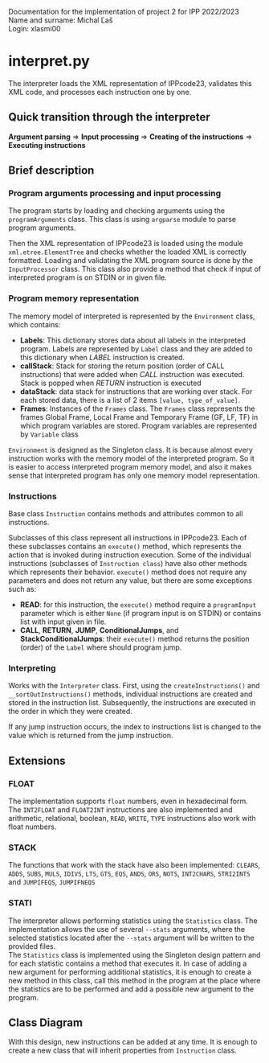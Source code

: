 Documentation for the implementation of project 2 for IPP 2022/2023  
Name and surname: Michal Ľaš  
Login: xlasmi00  


# interpret.py

The interpreter loads the XML representation of IPPcode23, validates this XML code, and processes each instruction one by one.

  

## Quick transition through the interpreter


**Argument parsing** => **Input processing** => **Creating of the instructions** => **Executing instructions**


## Brief description
  
### Program arguments processing and input processing

The program starts by loading and checking arguments using the `programArguments` class. This class is using `argparse` module to parse program arguments.
  
Then the XML representation of IPPcode23 is loaded using the module `xml.etree.ElementTree` and checks whether the loaded XML is correctly formatted. Loading and validating the XML program source is done by the `InputProcessor` class. This class also provide a method that check if input of interpreted program is on STDIN or in given file.

### Program memory representation

The memory model of interpreted is represented by the `Environment` class, which contains: 
+ **Labels**: This dictionary stores data about all labels in the interpreted program. Labels are represented by `Label` class and they are added to this dictionary when *LABEL* instruction is created. 
+ **callStack**: Stack for storing the return position (order of CALL instructions) that were added when *CALL* instruction was executed. Stack is popped when *RETURN* instruction is executed
+ **dataStack**: data stack for instructions that are working over stack. For each stored data, there is a list of 2 items `[value, type_of_value]`. 
+ **Frames**: Instances of the `Frames` class. The `Frames` class represents the frames Global Frame, Local Frame and Temporary Frame (GF, LF, TF) in which program variables are stored. Program variables are represented by `Variable` class
  
`Environment` is designed as the Singleton class. It is because almost every instruction works with the memory model of the interpreted program. So it is easier to access interpreted program memory model, and also it makes sense that interpreted program has only one memory model representation.

### Instructions

Base class `Instruction` contains methods and attributes common to all instructions.

Subclasses of this class represent all instructions in IPPcode23. Each of these subclasses contains an `execute()` method, which represents the action that is invoked during instruction execution. Some of the individual instructions (subclasses of `Instruction class`) have also other methods which represents their behavior. 
`execute()` method does not require any parameters and does not return any value, but there are some exceptions such as:

+ **READ**: for this instruction, the `execute()` method require a `programInput` parameter which is either `None` (if program input is on STDIN) or contains list with input given in file.
+ **CALL**, **RETURN**, **JUMP**, **ConditionalJumps**, and **StackConditionalJumps**: their `execute()` method returns the position (order) of the `Label` where should program jump.

### Interpreting

Works with the `Interpreter` class. First, using the `createInstructions()` and `__sortOutInstructions()` methods, individual instructions are created and stored in the instruction list.
Subsequently, the instructions are executed in the order in which they were created.
  
If any jump instruction occurs, the index to instructions list is changed to the value which is returned from the jump instruction.


## Extensions

### FLOAT
The implementation supports `float` numbers, even in hexadecimal form. The `INT2FLOAT` and `FLOAT2INT` instructions are also implemented and arithmetic, relational, boolean, `READ`, `WRITE`, `TYPE` instructions also work with float numbers.

### STACK
The functions that work with the stack have also been implemented:
`CLEARS`, `ADDS`, `SUBS`, `MULS`, `IDIVS`, `LTS`, `GTS`, `EQS`, `ANDS`, `ORS`, `NOTS`, `INT2CHARS`, `STRI2INTS` and `JUMPIFEQS`, `JUMPIFNEQS`

### STATI
The interpreter allows performing statistics using the `Statistics` class. The implementation allows the use of several `--stats` arguments, where the selected statistics located after the `--stats` argument will be written to the provided files.  
The `Statistics` class is implemented using the Singleton design pattern and for each statistic contains a method that executes it. In case of adding a new argument for performing additional statistics, it is enough to create a new method in this class, call this method in the program at the place where the statistics are to be performed and add a possible new argument to the program.

## Class Diagram

With this design, new instructions can be added at any time. It is enough to create a new class that will inherit properties from `Instruction` class.

